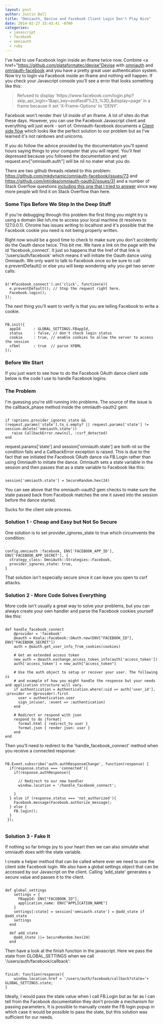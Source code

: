 ```yaml
---
layout: post
author: Justin Ball
title: "Omniauth, Devise and Facebook Client Login Don't Play Nice"
date: 2014-02-27 15:43:41 -0700
categories:
  - javascript
  - facebook
  - omniauth
  - ruby
---
```


I've had to use Facebook login inside an iframe twice now. Combine <a href="https://github.com/plataformatec/devise"Devise</a>
with <a href="https://github.com/intridea/omniauth">omniauth</a> and <a href="https://github.com/mkdynamic/omniauth-facebook">omniauth-facebook</a> and you have a
pretty great user authentication system. Now try to login via Facebook inside an iframe and nothing will happen. If you check your Javascript console you'll see a error
that looks something like this:

<blockquote>
  Refused to display 'https://www.facebook.com/login.php?skip_api_login=1&api_key=asdfasdf%23_%3D_&display=page' in a frame because it set 'X-Frame-Options' to 'DENY'.
</blockquote>

Facebook won't render their UI inside of an iframe. A lot of sites do that these days. However, you can use the Facebook Javascript client and everything will
just work - sort of. Omniauth-facebook documents a <a href="https://github.com/mkdynamic/omniauth-facebook#client-side-flow">Client side flow</a> which looks like the
perfect solution to our problem but as I've learned it's not rainbows and unicorns.

If you do follow the advice provided by the documentation you'll spend hours saying things to your computer that you will regret. You'll feel depressed because you
followed the documentation and yet request.env["omniauth.auth"] will be nil no mater what you do.

There are two github threads related to this problem: <a href="https://github.com/mkdynamic/omniauth-facebook/issues/73">https://github.com/mkdynamic/omniauth-facebook/issues/73</a>
and <a href="https://github.com/intridea/omniauth-oauth2/issues/31">https://github.com/intridea/omniauth-oauth2/issues/31</a> and a number of Stack Overflow questions
<a href="http://stackoverflow.com/questions/10320320/facebook-javascript-sdk-and-omniauth/22082218#22082218">including this one that I tried to answer</a> since way
more people will find it on Stack Overflow than here.

<h3>Some Tips Before We Step In the Deep Stuff</h3>

If you're debugging through this problem the first thing you might try is using a domain like lvh.me to access your local machine (it resolves to 127.0.0.1). Chrome
has issues writing to localhost and it's possible that the Facebook cookie you need is not being properly written.

Right now would be a good time to check to make sure you don't accidently do the Oauth dance twice. This bit me. We have a link on the page with the id 'facebook_connect'.
It just so happens that the href of that link is '/users/auth/facebook' which means it will initiate the Oauth dance using Omniauth. We only want to talk to Facebook once
so be sure to call e.preventDefault() or else you will keep wondering why you get two server calls:

<pre><code class="javascript">
$('#facebook_connect').on('click', function(e){
  e.preventDefault(); // Stop the request right here.
  Facebook.login();
});
</pre></code>

The next thing you'll want to verify is that you are telling Facebook to write a cookie.

<pre><code class="javascript">
FB.init({
  appId      : GLOBAL_SETTINGS.FBappId,
  status     : false, // don't check login status
  cookie     : true, // enable cookies to allow the server to access the session
  xfbml      : true  // parse XFBML
});
</pre></code>


<h3>Before We Start</h3>
If you just want to see how to do the Facebook OAuth dance client side below is the code I use to handle Facebook logins:
<script src="https://gist.github.com/jbasdf/9262863.js"></script>

<h3>The Problem</h3>
I'm guessing you're still running into problems. The source of the issue is the callback_phase method inside the omniauth-oauth2 gem:

<pre><code class="ruby">
if !options.provider_ignores_state && (request.params['state'].to_s.empty? || request.params['state'] != session.delete('omniauth.state'))
   raise CallbackError.new(nil, :csrf_detected)
end
</pre></code>

request.params['state'] and session['omniauth.state'] are both nil so the condition fails and a CallbackError exception is raised. This is due
to the fact that we initiated the Facebook OAuth dance via FB.Login rather than using Omniauth to initiate the dance. Omniauth sets a state variable in the session
and then passes that as a state variable to Facebook like this:

<pre><code class="ruby">
session['omniauth.state'] = SecureRandom.hex(24)
</pre></code>

You can see above that the omniauth-oauth2 gem checks to make sure the state passed back from Facebook matches the one it saved into the session before
the dance started.

Sucks for the client side process.

<h3>Solution 1 - Cheap and Easy but Not So Secure</h3>
One solution is to set provider_ignores_state to true which circumvents the condition:

<pre><code class="ruby">
config.omniauth :facebook, ENV['FACEBOOK_APP_ID'], ENV['FACEBOOK_APP_SECRET'], {
  strategy_class: OmniAuth::Strategies::Facebook,
  provider_ignores_state: true,
}
</pre></code>

That solution isn't especially secure since it can leave you open to csrf attacks.


<h3>Solution 2 - More Code Solves Everything</h3>
More code isn't usually a great way to solve your problems, but you can always create your own handler and parse the Facebook cookies yourself like this:

<pre><code class="ruby">
def handle_facebook_connect
    @provider = 'facebook'
    @oauth = Koala::Facebook::OAuth.new(ENV["FACEBOOK_ID"], ENV["FACEBOOK_SECRET"])
    auth = @oauth.get_user_info_from_cookies(cookies)

    # Get an extended access token
    new_auth = @oauth.exchange_access_token_info(auth['access_token'])
    auth['access_token'] = new_auth["access_token"]

    # Use the auth object to setup or recover your user. The following is
    # and example of how you might handle the response but your needs and application structure will vary.
    if authentication = Authentication.where(:uid => auth['user_id'], :provider => @provider).first
      user = authentication.user
      sign_in(user, :event => :authentication)
    end

    # Redirect or respond with json
    respond_to do |format|
      format.html { redirect_to user }
      format.json { render json: user }
    end
end
</pre></code>

Then you'll need to redirect to the 'handle_facebook_connect' method when you receive a connected response:

<pre><code class="javascript">
FB.Event.subscribe('auth.authResponseChange', function(response) {
  if(response.status === 'connected'){
    if(response.authResponse){

      // Redirect to our new handler
      window.location = '/handle_facebook_connect';

    }
  } else if (response.status === 'not_authorized'){
    Facebook.message(Facebook.authorize_message);
  } else {
    FB.login();
  }
 });

</pre></code>


<h3>Solution 3 - Fake It</h3>
If nothing so far brings joy to your heart then we can also simulate what omniauth does with the state variable.

I create a helper method that can be called where ever we need to use the client side Facebook login. We also have a global settings object
that can be accessed by our Javascript on the client. Calling 'add_state' generates a secure value and passes it to the client.

<pre><code class="ruby">
def global_settings
    settings = {
      FBappId: ENV["FACEBOOK_ID"],
      application_name: ENV["APPLICATION_NAME"]
    }
    settings[:state] = session['omniauth.state'] = @add_state if @add_state
    settings
  end

  def add_state
    @add_state ||= SecureRandom.hex(24)
  end
</pre></code>

Then have a look at the finish function in the javascript. Here we pass the state from GLOBAL_SETTINGS when we call '/users/auth/facebook/callback':

<pre><code class="javascript">
finish: function(response){
    window.location.href = '/users/auth/facebook/callback?state='+ GLOBAL_SETTINGS.state;
}
</pre></code>

Ideally, I would pass the state value when I call FB.Login but as far as I can tell from the Facebook documentation they don't provide
a mechanism for passing parameters. It is possible to manually create the FB login popup in which case it would be possible to pass the state, but
this solution was sufficient for our needs.
